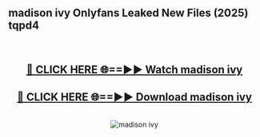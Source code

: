 <h2>madison ivy Onlyfans Leaked New Files (2025) tqpd4</h2>
<br>
<div align="center">
<h2><a href="https://mediafiles.top/madison_ivy&ref=git" rel="nofollow">🔴 CLICK HERE 🌐==►► Watch madison ivy</a></h2>
<h2><a href="https://mediafiles.top/madison_ivy&ref=git" rel="nofollow">🔴 CLICK HERE 🌐==►► Download madison ivy</a></h2>
<br>
<a href="https://mediafiles.top/madison_ivy&ref=git" rel="nofollow" data-target="animated-image.originalLink"><img src="https://i.ibb.co.com/xMMVF88/686577567.gif" alt="madison ivy" style="max-width: 100%; display: inline-block;" data-target="animated-image.originalImage"></a>
</div>
<br>
<br>